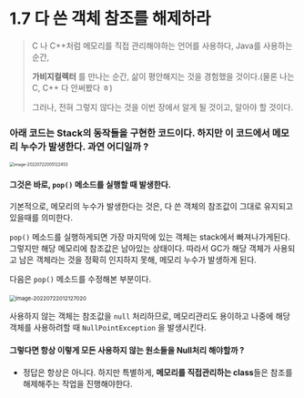 # 1.7 다 쓴 객체 참조를 해제하라

> C 나 C++처럼 메모리를 직접 관리해야하는 언어를 사용하다, Java를 사용하는 순간,
>
> **가비지컬렉터** 를 만나는 순간, 삶이 평안해지는 것을 경험했을 것이다.(물론 나는 C, C++ 다 안써봤다 ㅎ)
>
> 그러나, 전혀 그렇지 않다는 것을 이번 장에서 알게 될 것이고, 알아야 할 것이다.



### 아래 코드는 Stack의 동작들을 구현한 코드이다. 하지만 이 코드에서 메모리 누수가 발생한다. 과연 어디일까 ?

<img src="/Users/hansangjin/Library/Application Support/typora-user-images/image-20220722005122453.png" alt="image-20220722005122453" style="zoom:50%;" />



#### 그것은 바로, `pop()` 메소드를 실행할 때 발생한다.

기본적으로, 메모리의 누수가 발생한다는 것은, 다 쓴 객체의 참조값이 그대로 유지되고 있을때를 의미한다. 

`pop()` 메소드를 실행하게되면 가장 마지막에 있는 객체는 stack에서 빠져나가게된다. 그렇지만 해당 메모리에 참조값은 남아있는 상태이다. 따라서 GC가 해당 객체가 사용되고 남은 객체라는 것을 정확히 인지하지 못해, 메모리 누수가 발생하게 된다.

다음은 `pop()` 메소드를 수정해본 부분이다.

​	<img src="/Users/hansangjin/Library/Application Support/typora-user-images/image-20220722012127020.png" alt="image-20220722012127020" style="zoom: 67%;" />

사용하지 않는 객체는 참조값을 `null` 처리하므로, 메모리관리도 용이하고 나중에 해당 객체를 사용하려할 때 `NullPointException` 을 발생시킨다. 



#### 그렇다면 항상 이렇게 모든 사용하지 않는 원소들을 Null처리 해야할까 ?

- 정답은 항상은 아니다. 하지만 특별하게, **메모리를 직접관리하는 class**들은 참조를 해제해주는 작업을 진행해야한다.